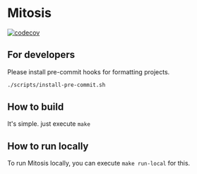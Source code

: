# Mitosis

[![codecov](https://codecov.io/gh/many-things/mitosis/branch/main/graph/badge.svg?token=THBgwgnF8C)](https://codecov.io/gh/many-things/mitosis)

## For developers

Please install pre-commit hooks for formatting projects.

```sh
./scripts/install-pre-commit.sh
```

## How to build

It's simple. just execute `make`

## How to run locally

To run Mitosis locally, you can execute `make run-local` for this.
